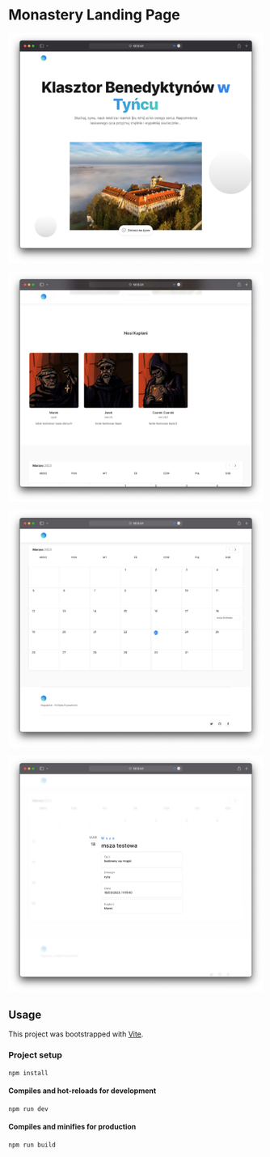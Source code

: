 # Monastery Landing Page

![Home preview](https://github.com/veskiii/monastery-landing-page/blob/main/src/images/Home.png?raw=true)

![Priests preview](https://github.com/veskiii/monastery-landing-page/blob/main/src/images/Priests.png?raw=true)

![Calendar preview](https://github.com/veskiii/monastery-landing-page/blob/main/src/images/Calendar.png?raw=true)

![Details preview](https://github.com/veskiii/monastery-landing-page/blob/main/src/images/Details.png?raw=true)

## Usage

This project was bootstrapped with [Vite](https://vitejs.dev/).

### Project setup
```
npm install
```

#### Compiles and hot-reloads for development
```
npm run dev
```

#### Compiles and minifies for production
```
npm run build
```
